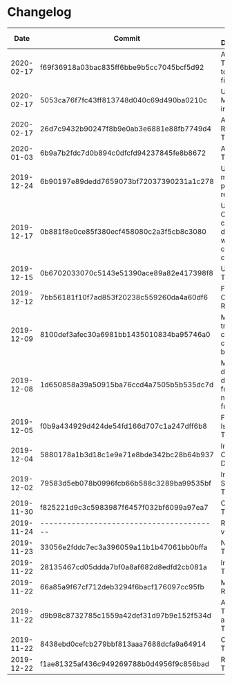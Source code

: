 # Changelog

| Date | Commit | Short Description | Breaking Changes? |
| ---- | --------- | ----------------- | ----------------- |
| 2020-02-17 | f69f36918a03bac835ff6bbe9b5cc7045bcf5d92 | Add Transforms to pop and filter keys | No |
| 2020-02-17 | 5053ca76f7fc43ff813748d040c69d490ba0210c | Use ModuleList in Compose | No |
| 2020-02-17 | 26d7c9432b90247f8b9e0ab3e6881e88fb7749d4 | Add Resizing Transform | No |
| 2020-01-03 | 6b9a7b2fdc7d0b894c0dfcfd94237845fe8b8672 | Affine Trafos | No|
| 2019-12-24 | 6b90197e89dedd7659073bf72037390231a1c278 | Use shared memory for progressive resizing | No |
| 2019-12-17 | 0b881f8e0ce85f380ecf458080c2a3f5cb8c3080 | User-Controllable call dispatch within the compose class | No |
| 2019-12-15 | 0b6702033070c5143e51390ace89a82e417398f8 | Utility Transforms | No |
| 2019-12-12 | 7bb56181f10f7ad853f20238c559260da4a60df6 | First Complete Readme | No |
| 2019-12-09 | 8100def3afec30a6981bb1435010834ba95746a0 | Make transform call changeable by user | No |
| 2019-12-08 | 1d650858a39a50915ba76ccd4a7505b5b535dc7d | Move from delira dataset functions to native torch functions | No |
| 2019-12-05 | f0b9a434929d424de54fd166d707c1a247dff6b8 | First PR and Issue Template | No |
| 2019-12-04 | 5880178a1b3d18c1e9e71e8bde342bc28b64b937 | Introduce Custom Dataloader | No |
| 2019-12-02 | 79583d5eb078b0996fcb66b588c3289ba99535bf | Introduce Spatial Transforms | No |
| 2019-11-30 | f825221d9c3c5983987f6457f032bf6099a97ea7 | Compose Transforms | No |
| 2019-11-24 | ---------------------------------------- | Release v.0.0.1 | -- |
| 2019-11-23 | 33056e2fddc7ec3a396059a11b1b47061bb0bffa | Noise Transforms | No |
| 2019-11-22 | 28135467cd05ddda7bf0a8af682d8edfd2cb081a | Intensity Transforms | No |
| 2019-11-22 | 66a85a9f67cf712deb3294f6bacf176097cc95fb | Mirror and Rot90 | No |
| 2019-11-22 | d9b98c8732785c1559a42def31d97b9e152f534d | Abstract Transform and Format Transforms | No |
| 2019-11-22 | 8438ebd0cefcb279bbf813aaa7688dcfa9a64914 | OneHot Transforms | No |
| 2019-12-22 | f1ae81325af436c949269788b0d4956f9c856bad | Rot Transform | No |
